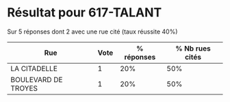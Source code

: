 # Résultat pour 617-TALANT

Sur 5 réponses dont 2 avec une rue cité (taux réussite 40%)

| Rue | Vote | % réponses | % Nb rues cités|
|-----|------|------------|----------------|
| LA CITADELLE | 1 | 20% | 50%|
| BOULEVARD DE TROYES | 1 | 20% | 50%|
